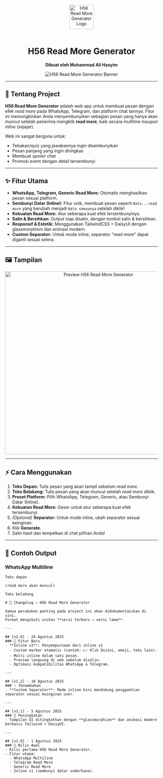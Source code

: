 <p align="center">
  <img src="https://h56-readmore-generator.netlify.app/H56.png" alt="H56 Read More Generator Logo" width="80" style="margin-bottom:16px;" />
</p>
<h1 align="center">H56 Read More Generator</h1>
<p align="center">
  <b>Dibuat oleh Muhammad Ali Hasyim</b>
</p>
<p align="center">
  <img src="https://h56-readmore-generator.netlify.app/images/Screenshot_20250824_132110_Chrome.jpg" alt="H56 Read More Generator Banner" />
</p>

---

## 🚀 Tentang Project

**H56 Read More Generator** adalah web app untuk membuat pesan dengan efek <i>read more</i> pada WhatsApp, Telegram, dan platform chat lainnya. Fitur ini memungkinkan Anda menyembunyikan sebagian pesan yang hanya akan muncul setelah penerima mengklik <b>read more</b>, baik secara multiline maupun <i>inline</i> (sejajar).

Web ini sangat berguna untuk:
- Tebakan/quiz yang jawabannya ingin disembunyikan
- Pesan panjang yang ingin diringkas
- Membuat <i>spoiler</i> chat
- Promosi event dengan detail tersembunyi

---

## ✨ Fitur Utama

- **WhatsApp, Telegram, Generic Read More:** Otomatis menghasilkan pesan sesuai platform.
- **Sembunyi Datar (Inline):** Fitur unik, membuat pesan seperti `Halo...read more` yang berubah menjadi `Halo semuanya` setelah diklik!
- **Kekuatan Read More:** Atur seberapa kuat efek tersembunyinya.
- **Salin & Bersihkan:** Output siap disalin, dengan tombol salin & bersihkan.
- **Responsif & Estetik:** Menggunakan TailwindCSS + DaisyUI dengan glassmorphism dan animasi modern.
- **Custom Separator:** Untuk mode inline, separator "read more" dapat diganti sesuai selera.

---

## 🖼️ Tampilan

<p align="center">
  <img src="https://h56-readmore-generator.netlify.app/images/Screenshot_20250824_132216_Chrome.jpg" alt="Preview H56 Read More Generator" width="600" />
</p>

---

## ⚡ Cara Menggunakan

1. **Teks Depan:** Tulis pesan yang akan tampil sebelum <i>read more</i>.
2. **Teks Belakang:** Tulis pesan yang akan muncul setelah <i>read more</i> diklik.
3. **Preset Platform:** Pilih WhatsApp, Telegram, Generic, atau Sembunyi Datar (Inline).
4. **Kekuatan Read More:** Geser untuk atur seberapa kuat efek tersembunyi.
5. _(Optional)_ **Separator:** Untuk mode inline, ubah separator sesuai keinginan.
6. Klik **Generate**.
7. Salin hasil dan tempelkan di chat pilihan Anda!

---

## 📱 Contoh Output

### WhatsApp Multiline

```text
Teks depan

(read more akan muncul)

Teks belakang

# 📌 Changelog — H56 Read More Generator

Semua perubahan penting pada project ini akan didokumentasikan di sini.  
Format mengikuti urutan **versi terbaru → versi lama**.

---

## [v2.0] - 24 Agustus 2025
### 🚀 Fitur Baru
- **Inline v2**: Penyempurnaan dari inline v1  
  - Custom marker otomatis (contoh: 👉 Klik Disini, emoji, teks lain).  
  - Multi-inline dalam satu pesan.  
  - Preview langsung di web sebelum disalin.  
  - Optimasi kompatibilitas WhatsApp & Telegram.  

---

## [v1.2] - 10 Agustus 2025
### ✨ Penambahan
- **Custom Separator**: Mode inline kini mendukung penggantian separator sesuai keinginan user.  

---

## [v1.1] - 5 Agustus 2025
### 🎨 Peningkatan
- Tampilan UI ditingkatkan dengan **glassmorphism** dan animasi modern berbasis Tailwind + DaisyUI.  

---

## [v1.0] - 1 Agustus 2025
### 🏁 Rilis Awal
- Rilis pertama H56 Read More Generator.  
- Fitur utama:  
  - WhatsApp Multiline  
  - Telegram Read More  
  - Generic Read More  
  - Inline v1 (sembunyi datar sederhana).
